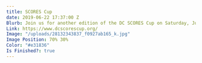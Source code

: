 ```yaml
---
title: SCORES Cup
date: 2019-06-22 17:37:00 Z
Blurb: Join us for another edition of the DC SCORES Cup on Saturday, June 22, 2019!
Link: https://www.dcscorescup.org/
Image: "/uploads/28132343837_f0927ab165_k.jpg"
Image Position: 70% 30%
Color: "#e31836"
Is Finished?: true
---
```


